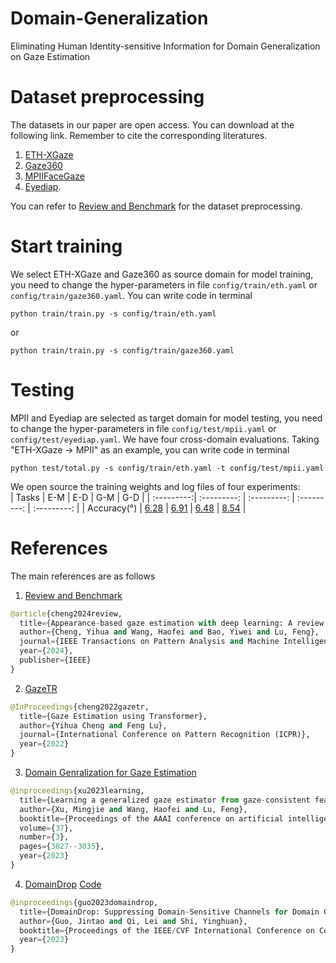 # Domain-Generalization
Eliminating Human Identity-sensitive Information for Domain Generalization on Gaze Estimation

# Dataset preprocessing
The datasets in our paper are open access. You can download at the following link. Remember to cite the corresponding literatures. 
1. [ETH-XGaze](https://ait.ethz.ch/xgaze?query=eth)
2. [Gaze360](http://gaze360.csail.mit.edu/)
3. [MPIIFaceGaze](https://www.mpi-inf.mpg.de/departments/computer-vision-and-machine-learning/research/gaze-based-human-computer-interaction/its-written-all-over-your-face-full-face-appearance-based-gaze-estimation)
4. [Eyediap](https://www.idiap.ch/en/scientific-research/data/eyediap).

You can refer to [Review and Benchmark](https://phi-ai.buaa.edu.cn/Gazehub/#benchmarks) for the dataset preprocessing.

# Start training 
We select ETH-XGaze and Gaze360 as source domain for model training, you need to change the hyper-parameters in file `config/train/eth.yaml` or `config/train/gaze360.yaml`. You can write code in terminal
```
python train/train.py -s config/train/eth.yaml
```
or 
```
python train/train.py -s config/train/gaze360.yaml
```

# Testing
MPII and Eyediap are selected as target domain for model testing, you need to change the hyper-parameters in file `config/test/mpii.yaml` or `config/test/eyediap.yaml`. We have four cross-domain evaluations. Taking "ETH-XGaze -> MPII" as an example, you can write code in terminal
```
python test/total.py -s config/train/eth.yaml -t config/test/mpii.yaml
```
We open source the training weights and log files of four experiments:  
| Tasks | E-M  | E-D | G-M | G-D |
| :---------:| :---------: | :---------: | :---------: | :---------: |
| Accuracy(°) | [6.28](https://drive.google.com/drive/folders/13-pi2KcZmG_G11PwINfMplE70KDN73Q0) | [6.91](https://drive.google.com/drive/folders/1CpXbNPqkJCRL0dBaOO6hzP_0q2dKBVUk) | [6.48](https://drive.google.com/drive/folders/12mebMWkOj1JsbIHGIi0RuEHjahKKHtMy) | [8.54](https://drive.google.com/drive/folders/1f2ZnvW02lho2zkD5Neobyyq69bVnUJE_) |

# References
The main references are as follows
1. [Review and Benchmark](https://phi-ai.buaa.edu.cn/Gazehub/#benchmarks)
```python
@article{cheng2024review,
  title={Appearance-based gaze estimation with deep learning: A review and benchmark},
  author={Cheng, Yihua and Wang, Haofei and Bao, Yiwei and Lu, Feng},
  journal={IEEE Transactions on Pattern Analysis and Machine Intelligence},
  year={2024},
  publisher={IEEE}
}
```  
2. [GazeTR](https://github.com/yihuacheng/GazeTR)
```python
@InProceedings{cheng2022gazetr,
  title={Gaze Estimation using Transformer},
  author={Yihua Cheng and Feng Lu},
  journal={International Conference on Pattern Recognition (ICPR)},
  year={2022}
}
```
3. [Domain Genralization for Gaze Estimation](https://ojs.aaai.org/index.php/AAAI/article/view/25406)
```python
@inproceedings{xu2023learning,
  title={Learning a generalized gaze estimator from gaze-consistent feature},
  author={Xu, Mingjie and Wang, Haofei and Lu, Feng},
  booktitle={Proceedings of the AAAI conference on artificial intelligence},
  volume={37},
  number={3},
  pages={3027--3035},
  year={2023}
}
```
4. [DomainDrop](https://arxiv.org/abs/2308.10285)
   [Code](https://github.com/lingeringlight/DomainDrop/blob/main/train_domain.py)
```python
@inproceedings{guo2023domaindrop,
  title={DomainDrop: Suppressing Domain-Sensitive Channels for Domain Generalization},
  author={Guo, Jintao and Qi, Lei and Shi, Yinghuan},
  booktitle={Proceedings of the IEEE/CVF International Conference on Computer Vision},
  year={2023}
}
```
